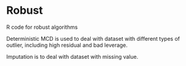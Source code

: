 # Robust
R code for robust algorithms


Deterministic MCD is used to deal with dataset with different types of outlier, including high residual and bad leverage.

Imputation is to deal with dataset with missing value.

